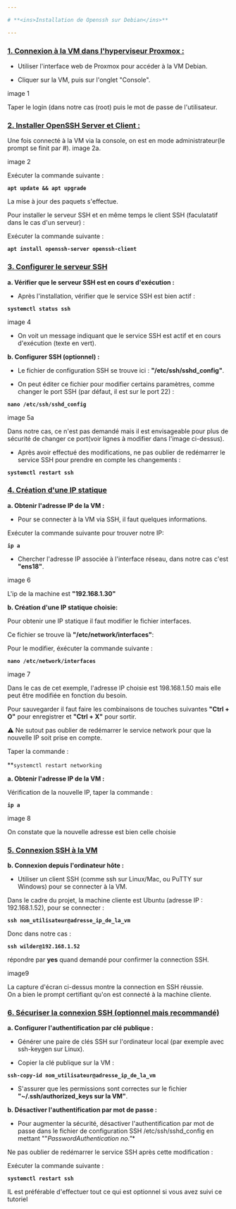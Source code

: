 ```yaml
---

# **<ins>Installation de Openssh sur Debian</ins>**     

---
```


    
### **<ins>1. Connexion à la VM dans l'hyperviseur Proxmox :</ins>**  
    
- Utiliser l'interface web de Proxmox pour accéder à la VM Debian.    

- Cliquer sur la VM, puis sur l'onglet "Console".   
   

image 1

Taper le login (dans notre cas (root) puis le mot de passe de l'utilisateur.    


### **<ins>2. Installer OpenSSH Server et Client :</ins>**   


Une fois connecté à la VM via la console, on est en mode administrateur(le prompt se finit par #). image 2a.    
  
image 2


Exécuter la commande suivante :  


**`apt update && apt upgrade`**


La mise à jour des paquets s'effectue.    

Pour installer le serveur SSH et en même temps le client SSH (faculatatif dans le cas d'un serveur) :   

Exécuter la commande suivante :   

**`apt install openssh-server openssh-client`**   

   
### **<ins>3. Configurer le serveur SSH</ins>**  


**a. Vérifier que le serveur SSH est en cours d'exécution :**   

- Après l'installation, vérifier que le service SSH est bien actif :   

**`systemctl status ssh`**   


image 4


- On voit un message indiquant que le service SSH est actif et en cours d'exécution (texte en vert).   
 

**b. Configurer SSH (optionnel) :**   


- Le fichier de configuration SSH se trouve ici : **"/etc/ssh/sshd_config"**.   

- On peut éditer ce fichier pour modifier certains paramètres, comme changer le port SSH (par défaut, il est sur le port 22) :   


**`nano /etc/ssh/sshd_config`**   


image 5a

Dans notre cas, ce n'est pas demandé mais il est envisageable pour plus de sécurité de changer ce port(voir lignes à modifier dans l'image ci-dessus).    


- Après avoir effectué des modifications, ne pas oublier de redémarrer le service SSH pour prendre en compte les changements :   

**`systemctl restart ssh`**   


 
### **<ins>4. Création d'une IP statique<ins>**    


**a. Obtenir l'adresse IP de la VM :**     

- Pour se connecter à la VM via SSH, il faut quelques informations.    

Exécuter la commande suivante pour trouver notre IP:     

**`ip a`**      

- Chercher l'adresse IP associée à l'interface réseau, dans notre cas c'est **"ens18"**.     

image 6   

L'ip de la machine est **"192.168.1.30"**    


**b. Création d'une IP statique choisie:**    


Pour obtenir une IP statique il faut modifier le fichier interfaces.    
 
Ce fichier se trouve là **"/etc/network/interfaces"**:    

Pour le modifier, éxécuter la commande suivante :    

**`nano /etc/network/interfaces`**     


image 7    

Dans le cas de cet exemple, l'adresse IP choisie est 198.168.1.50 mais elle peut être modifiée en fonction du besoin.    

Pour sauvegarder il faut faire les combinaisons de touches suivantes **"Ctrl + O"** pour enregistrer et **"Ctrl + X"** pour sortir.   

:warning: Ne sutout pas oublier de redémarrer le service network pour que la nouvelle IP soit prise en compte.

Taper la commande :     

**`systemctl restart networking`    
 
 **a. Obtenir l'adresse IP de la VM :**     
 
 Vérification de la nouvelle IP, taper la commande :    
 
 **`ip a`**      
 
 
 image 8    
 
 On constate que la nouvelle adresse est bien celle choisie    
 
 
### **<ins>5. Connexion SSH à la VM<ins>**    


**b. Connexion depuis l'ordinateur hôte :**    

- Utiliser un client SSH (comme ssh sur Linux/Mac, ou PuTTY sur Windows) pour se connecter à la VM.   

Dans le cadre du projet, la machine cliente est Ubuntu (adresse IP : 192.168.1.52), pour se connecter :   

**`ssh nom_utilisateur@adresse_ip_de_la_vm`**    

Donc dans notre cas :   

**`ssh wilder@192.168.1.52`**      

répondre par **yes** quand demandé pour confirmer la connection SSH.   

image9

   
La capture d'écran ci-dessus montre la connection en SSH réussie.    
On a bien le prompt certifiant qu'on est connecté à la machine cliente.     



### **<ins>6. Sécuriser la connexion SSH (optionnel mais recommandé)</ins>**     


**a. Configurer l'authentification par clé publique :**     

- Générer une paire de clés SSH sur l'ordinateur local (par exemple avec ssh-keygen sur Linux).    

- Copier la clé publique sur la VM :    

**`ssh-copy-id nom_utilisateur@adresse_ip_de_la_vm`**      
   
- S'assurer que les permissions sont correctes sur le fichier **"~/.ssh/authorized_keys sur la VM"**.   

**b. Désactiver l'authentification par mot de passe :**    

- Pour augmenter la sécurité, désactiver l'authentification par mot de passe dans le fichier de configuration SSH /etc/ssh/sshd_config en mettant ""*PasswordAuthentication no."**

Ne pas oublier de redémarrer le service SSH après cette modification :   

Exécuter la commande suivante :   

**`systemctl restart ssh`**   


IL est préférable d'effectuer tout ce qui est optionnel si vous avez suivi ce tutoriel
